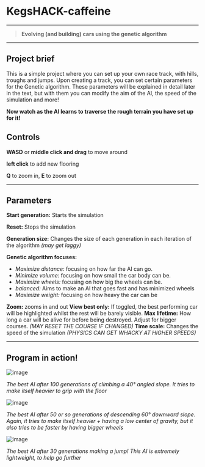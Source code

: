 # **KegsHACK-caffeine**
---
> **Evolving (and building) cars using the genetic algorithm**
---

## Project brief
This is a simple project where you can set up your own race track, with hills, troughs and jumps. Upon creating a track, you can set certain parameters for the Genetic algorithm. 
These parameters will be explained in detail later in the text, but with them you can modify the aim of the AI, the speed of the simulation and more!

**Now watch as the AI learns to traverse the rough terrain you have set up for it!**

## Controls
**WASD** or **middle click and drag** to move around

**left click** to add new flooring

**Q** to zoom in, **E** to zoom out

---

## Parameters

**Start generation:** Starts the simulation

**Reset:** Stops the simulation

**Generation size:** Changes the size of each generation in each iteration of the algorithm *(may get laggy)*

**Genetic algorithm focuses:**

  - *Maximize distance:* focusing on how far the AI can go.
  - *Minimize volume:* focusing on how small the car body can be.
  - *Maximize wheels:* focusing on how big the wheels can be. 
  - *balanced:* Aims to make an AI that goes fast and has minimized wheels
  - *Maximize weight:* focusing on how heavy the car can be

**Zoom:** zooms in and out
**View best only:** If toggled, the best performing car will be highlighted whilst the rest will be barely visible.
**Max lifetime:** How long a car will be alive for before being destroyed. Adjust for bigger courses. *(MAY RESET THE COURSE IF CHANGED)*
**Time scale:** Changes the speed of the simulation *(PHYSICS CAN GET WHACKY AT HIGHER SPEEDS)*

---

## Program in action!

![image](https://user-images.githubusercontent.com/47331292/147823993-6ddd2e87-d312-4231-8a14-5953cc15d263.png)

*The best AI after 100 generations of climbing a 40° angled slope. It tries to make itself heavier to grip with the floor*

![image](https://user-images.githubusercontent.com/47331292/147824364-7010e388-2454-4671-91b8-a6a770ea4568.png)

*The best AI after 50 or so generations of descending 60° downward slope. Again, it tries to make itself heavier + having a low center of gravity, but it also tries to be faster by having bigger wheels*

![image](https://user-images.githubusercontent.com/47331292/147825500-b1481181-f8d0-42a3-a8d7-b53b242a394a.png)

*The best AI after 30 generations making a jump! This AI is extremely lightweight, to help go further*




